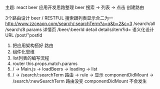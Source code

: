 主题: react beer 应用开发思路整理
beer 搜索 -> 列表 -> 点击 创建路由

3个路由设计 beer
/ RESTFUL
搜索跟列表显示合二为一 http://www.zzceaon.com/search/:searchTerm?a=q&b=2&c=3 /search/all /search/8 params
详情页 /beer/:beerId detail details/item?id=
语义化设计 URL /post/"postId

1. 把应用架构搭好 路由
2. 组件化思维
3. list列表的编写流程
4. router this.props.match.params
5. / -> Main.js -> loadBeers -> loading -> list
6. / -> /search/:searchTerm 路由 -> rule -> 显示
componentDidMount
    -> /search/:newSearchTerm 路由没变 componentDidMount 不会发生